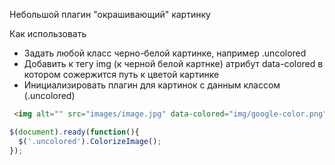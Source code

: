 Небольшой плагин "окрашивающий" картинку

Как использовать

* Задать любой класс черно-белой картинке, например .uncolored
* Добавить к тегу img (к черной белой картнке) атрибут data-colored в котором сожержится путь к цветой картинке
* Инициализировать плагин для картинок с данным классом (.uncolored)


```html
 <img alt="" src="images/image.jpg" data-colored="img/google-color.png" class="uncolored" />
```


```javascript
$(document).ready(function(){
  $('.uncolored').ColorizeImage();
});
```